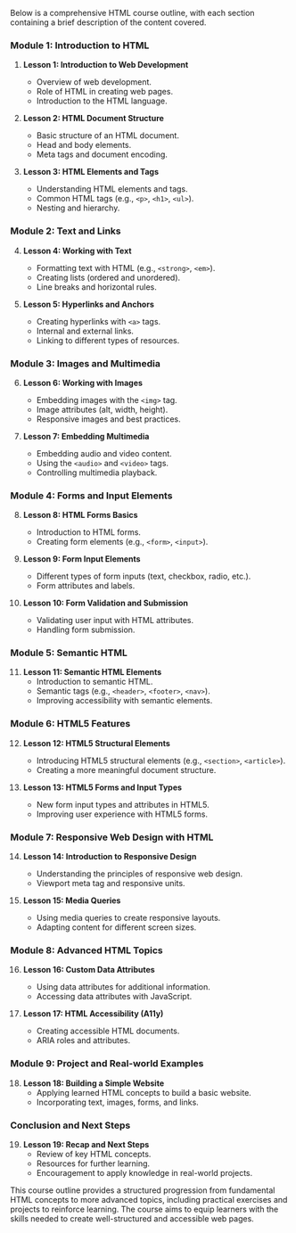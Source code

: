  Below is a comprehensive HTML course outline, with each section containing a brief description of the content covered.

### Module 1: Introduction to HTML

1. **Lesson 1: Introduction to Web Development**
   - Overview of web development.
   - Role of HTML in creating web pages.
   - Introduction to the HTML language.

2. **Lesson 2: HTML Document Structure**
   - Basic structure of an HTML document.
   - Head and body elements.
   - Meta tags and document encoding.

3. **Lesson 3: HTML Elements and Tags**
   - Understanding HTML elements and tags.
   - Common HTML tags (e.g., `<p>`, `<h1>`, `<ul>`).
   - Nesting and hierarchy.

### Module 2: Text and Links

4. **Lesson 4: Working with Text**
   - Formatting text with HTML (e.g., `<strong>`, `<em>`).
   - Creating lists (ordered and unordered).
   - Line breaks and horizontal rules.

5. **Lesson 5: Hyperlinks and Anchors**
   - Creating hyperlinks with `<a>` tags.
   - Internal and external links.
   - Linking to different types of resources.

### Module 3: Images and Multimedia

6. **Lesson 6: Working with Images**
   - Embedding images with the `<img>` tag.
   - Image attributes (alt, width, height).
   - Responsive images and best practices.

7. **Lesson 7: Embedding Multimedia**
   - Embedding audio and video content.
   - Using the `<audio>` and `<video>` tags.
   - Controlling multimedia playback.

### Module 4: Forms and Input Elements

8. **Lesson 8: HTML Forms Basics**
   - Introduction to HTML forms.
   - Creating form elements (e.g., `<form>`, `<input>`).

9. **Lesson 9: Form Input Elements**
   - Different types of form inputs (text, checkbox, radio, etc.).
   - Form attributes and labels.

10. **Lesson 10: Form Validation and Submission**
    - Validating user input with HTML attributes.
    - Handling form submission.

### Module 5: Semantic HTML

11. **Lesson 11: Semantic HTML Elements**
    - Introduction to semantic HTML.
    - Semantic tags (e.g., `<header>`, `<footer>`, `<nav>`).
    - Improving accessibility with semantic elements.

### Module 6: HTML5 Features

12. **Lesson 12: HTML5 Structural Elements**
    - Introducing HTML5 structural elements (e.g., `<section>`, `<article>`).
    - Creating a more meaningful document structure.

13. **Lesson 13: HTML5 Forms and Input Types**
    - New form input types and attributes in HTML5.
    - Improving user experience with HTML5 forms.

### Module 7: Responsive Web Design with HTML

14. **Lesson 14: Introduction to Responsive Design**
    - Understanding the principles of responsive web design.
    - Viewport meta tag and responsive units.

15. **Lesson 15: Media Queries**
    - Using media queries to create responsive layouts.
    - Adapting content for different screen sizes.

### Module 8: Advanced HTML Topics

16. **Lesson 16: Custom Data Attributes**
    - Using data attributes for additional information.
    - Accessing data attributes with JavaScript.

17. **Lesson 17: HTML Accessibility (A11y)**
    - Creating accessible HTML documents.
    - ARIA roles and attributes.

### Module 9: Project and Real-world Examples

18. **Lesson 18: Building a Simple Website**
    - Applying learned HTML concepts to build a basic website.
    - Incorporating text, images, forms, and links.

### Conclusion and Next Steps

19. **Lesson 19: Recap and Next Steps**
    - Review of key HTML concepts.
    - Resources for further learning.
    - Encouragement to apply knowledge in real-world projects.

This course outline provides a structured progression from fundamental HTML concepts to more advanced topics, including practical exercises and projects to reinforce learning. The course aims to equip learners with the skills needed to create well-structured and accessible web pages.